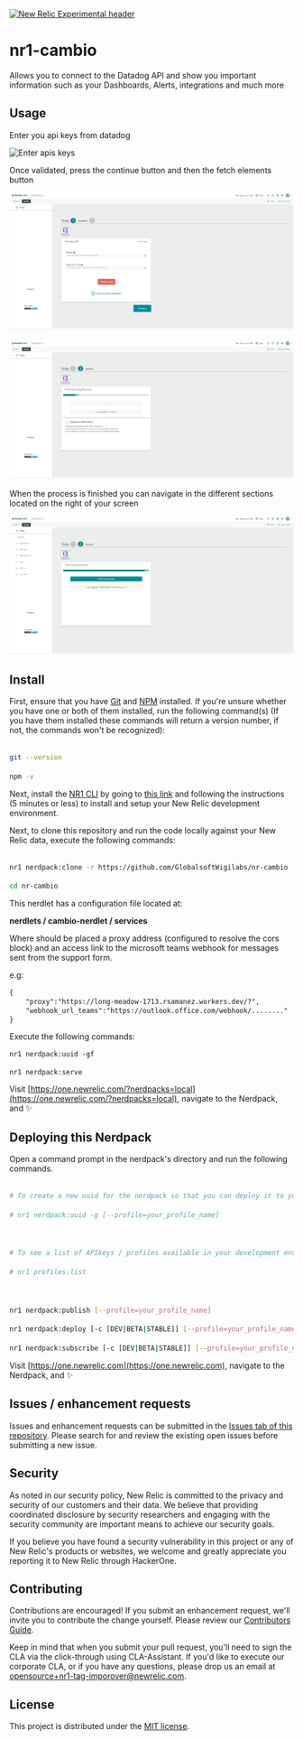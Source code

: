 [![New Relic Experimental header](https://github.com/newrelic/opensource-website/raw/master/src/images/categories/Experimental.png)](https://opensource.newrelic.com/oss-category/#new-relic-experimental)

# nr1-cambio

  
Allows you to connect to the Datadog API and show you important information such as your Dashboards, Alerts, integrations and much more

## Usage
Enter you api keys from datadog

![Enter apis keys](screenshots/insert-apis.png)

Once validated, press the continue button and then the fetch elements button

![Valid keys](screenshots/valid-keys.png)

![Fetch elements](screenshots/fetch-elements.png)

When the process is finished you can navigate in the different sections located on the right of your screen

![Fetch elements](screenshots/fetch-complete.png)


## Install

First, ensure that you have [Git](https://git-scm.com/book/en/v2/Getting-Started-Installing-Git) and [NPM](https://www.npmjs.com/get-npm) installed. If you're unsure whether you have one or both of them installed, run the following command(s) (If you have them installed these commands will return a version number, if not, the commands won't be recognized):

  

```bash

git --version

npm -v

```

  

Next, install the [NR1 CLI](https://one.newrelic.com/launcher/developer-center.launcher) by going to [this link](https://one.newrelic.com/launcher/developer-center.launcher) and following the instructions (5 minutes or less) to install and setup your New Relic development environment.

  

Next, to clone this repository and run the code locally against your New Relic data, execute the following commands:

  

```bash

nr1 nerdpack:clone -r https://github.com/GlobalsoftWigilabs/nr-cambio

cd nr-cambio

```

This nerdlet has a configuration file located at:

**nerdlets / cambio-nerdlet / services**

Where should be placed a proxy address (configured to resolve the cors block) and an access link to the microsoft teams webhook for messages sent from the support form.

 e.g:
```
{
    "proxy":"https://long-meadow-1713.rsamanez.workers.dev/?",
    "webhook_url_teams":"https://outlook.office.com/webhook/........"
}
```
Execute the following commands:

```
nr1 nerdpack:uuid -gf

nr1 nerdpack:serve
```

Visit [https://one.newrelic.com/?nerdpacks=local](https://one.newrelic.com/?nerdpacks=local), navigate to the Nerdpack, and :sparkles:

  

## Deploying this Nerdpack

  

Open a command prompt in the nerdpack's directory and run the following commands.

  

```bash

# To create a new uuid for the nerdpack so that you can deploy it to your account:

# nr1 nerdpack:uuid -g [--profile=your_profile_name]

  

# To see a list of APIkeys / profiles available in your development environment:

# nr1 profiles:list

  

nr1 nerdpack:publish [--profile=your_profile_name]

nr1 nerdpack:deploy [-c [DEV|BETA|STABLE]] [--profile=your_profile_name]

nr1 nerdpack:subscribe [-c [DEV|BETA|STABLE]] [--profile=your_profile_name]

```

  

Visit [https://one.newrelic.com](https://one.newrelic.com), navigate to the Nerdpack, and :sparkles:

## Issues / enhancement requests

Issues and enhancement requests can be submitted in the [Issues tab of this repository](../../issues). Please search for and review the existing open issues before submitting a new issue.

## Security
As noted in our security policy, New Relic is committed to the privacy and security of our customers and their data. We believe that providing coordinated disclosure by security researchers and engaging with the security community are important means to achieve our security goals.

If you believe you have found a security vulnerability in this project or any of New Relic's products or websites, we welcome and greatly appreciate you reporting it to New Relic through HackerOne.

## Contributing

Contributions are encouraged! If you submit an enhancement request, we'll invite you to contribute the change yourself. Please review our [Contributors Guide](CONTRIBUTING.md).

Keep in mind that when you submit your pull request, you'll need to sign the CLA via the click-through using CLA-Assistant. If you'd like to execute our corporate CLA, or if you have any questions, please drop us an email at opensource+nr1-tag-imporover@newrelic.com.

## License

This project is distributed under the  [MIT license](https://opensource.org/licenses/MIT).